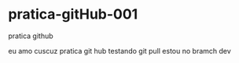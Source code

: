 # pratica-gitHub-001
pratica github

eu amo cuscuz 
pratica git hub
testando git pull
estou no bramch dev 
